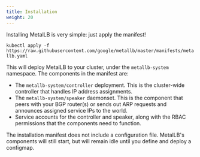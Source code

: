 ```yaml
---
title: Installation
weight: 20
---
```


Installing MetalLB is very simple: just apply the manifest!

`kubectl apply -f https://raw.githubusercontent.com/google/metallb/master/manifests/metallb.yaml`

This will deploy MetalLB to your cluster, under the `metallb-system`
namespace. The components in the manifest are:

- The `metallb-system/controller` deployment. This is the cluster-wide
  controller that handles IP address assignments.
- The `metallb-system/speaker` daemonset. This is the component
  that peers with your BGP router(s) or sends out ARP requests
  and announces assigned service IPs to the world.
- Service accounts for the controller and speaker, along with the
  RBAC permissions that the components need to function.

The installation manifest does not include a configuration
file. MetalLB's components will still start, but will remain idle
until you define and deploy a configmap.
